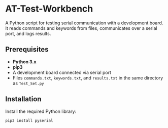 # AT-Test-Workbench
A Python script for testing serial communication with a development board.  
It reads commands and keywords from files, communicates over a serial port, and logs results.

## Prerequisites

- **Python 3.x**  
- **pip3**  
- A development board connected via serial port  
- Files `commands.txt`, `keywords.txt`, and `results.txt` in the same directory as `Test_Set.py`

## Installation

Install the required Python library:

```bash
pip3 install pyserial
